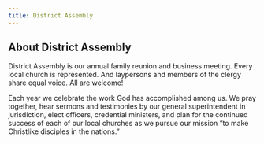 ```yaml
---
title: District Assembly
---
```


## About District Assembly

District Assembly is our annual family reunion and business meeting. Every local church is represented. And laypersons and members of the clergy share equal voice. All are welcome!

Each year we celebrate the work God has accomplished among us. We pray together, hear sermons and testimonies by our general superintendent in jurisdiction, elect officers, credential ministers, and plan for the continued success of each of our local churches as we pursue our mission “to make Christlike disciples in the nations.”
